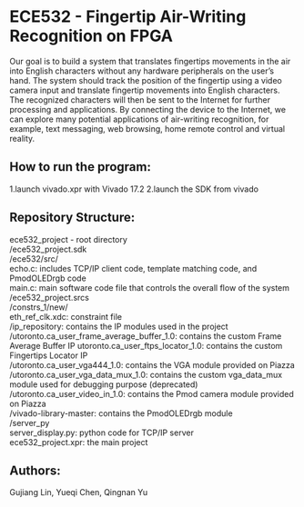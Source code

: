 # ECE532 - Fingertip Air-Writing Recognition on FPGA
Our goal is to build a system that translates fingertips movements in the air into English characters without any hardware peripherals on the user’s hand. The system should track the position of the fingertip using a video camera input and translate fingertip movements into English characters. The recognized characters will then be sent to the Internet for further processing and applications. By connecting the device to the Internet, we can explore many potential applications of air-writing recognition, for example, text messaging, web browsing, home remote control and virtual reality.

How to run the program:
-----------------------
1.launch vivado.xpr with Vivado 17.2
2.launch the SDK from vivado

Repository Structure:
---------------------
ece532_project - root directory  
  /ece532_project.sdk  
    /ece532/src/  
      echo.c: includes TCP/IP client code, template matching code, and PmodOLEDrgb code  
      main.c: main software code file that controls the overall flow of the system  
/ece532_project.srcs  
  /constrs_1/new/  
      eth_ref_clk.xdc: constraint file    
/ip_repository: contains the IP modules used in the project    
  /utoronto.ca_user_frame_average_buffer_1.0: contains the custom Frame Average Buffer IP utoronto.ca_user_ftps_locator_1.0: contains the custom Fingertips Locator IP  
  /utoronto.ca_user_vga444_1.0: contains the VGA module provided on Piazza  
  /utoronto.ca_user_vga_data_mux_1.0: contains the custom vga_data_mux module used for debugging purpose (deprecated)  
  /utoronto.ca_user_video_in_1.0: contains the Pmod camera module provided on Piazza  
  /vivado-library-master: contains the PmodOLEDrgb module  
/server_py  
  server_display.py: python code for TCP/IP server  
ece532_project.xpr: the main project  
 
Authors:
--------
Gujiang Lin, Yueqi Chen, Qingnan Yu
